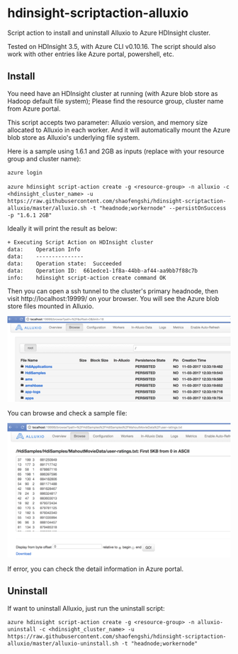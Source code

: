 # hdinsight-scriptaction-alluxio

Script action to install and uninstall Alluxio to Azure HDInsight cluster.

Tested on HDInsight 3.5, with Azure CLI v0.10.16. The script should also work with other entries like Azure portal, powershell, etc.

## Install

You need have an HDInsight cluster at running (with Azure blob store as Hadoop default file system); Please find the resource group, cluster name from Azure portal. 

This script accepts two parameter: Alluxio version, and memory size allocated to Alluxio in each worker. And it will automatically mount the Azure blob store as Alluxio's underlying file system. 

Here is a sample using 1.6.1 and 2GB as inputs (replace with your resource group and cluster name):

```
azure login

azure hdinsight script-action create -g <resource-group> -n alluxio -c <hdinsight_cluster_name> -u https://raw.githubusercontent.com/shaofengshi/hdinsight-scriptaction-alluxio/master/alluxio.sh -t "headnode;workernode" --persistOnSuccess -p "1.6.1 2GB"
```

Ideally it will print the result as below:

```
+ Executing Script Action on HDInsight cluster
data:    Operation Info
data:    ---------------
data:    Operation state:  Succeeded
data:    Operation ID:  661edce1-1f8a-44bb-af44-aa9bb7f88c7b
info:    hdinsight script-action create command OK
```

Then you can open a ssh tunnel to the cluster's primary headnode, then visit http://localhost:19999/ on your browser. You will see the Azure blob store files mounted in Alluxio.

![Alluxio on Azure blob store](https://raw.githubusercontent.com/shaofengshi/hdinsight-scriptaction-alluxio/master/alluxio-azure-1.png)

You can browse and check a sample file:

![Alluxio on Azure blob store](https://raw.githubusercontent.com/shaofengshi/hdinsight-scriptaction-alluxio/master/alluxio-azure-2.png)

If error, you can check the detail information in Azure portal.


## Uninstall

If want to uninstall Alluxio, just run the uninstall script:

```
azure hdinsight script-action create -g <resource-group> -n alluxio-uninstall -c <hdinsight_cluster_name> -u https://raw.githubusercontent.com/shaofengshi/hdinsight-scriptaction-alluxio/master/alluxio-uninstall.sh -t "headnode;workernode"
```
